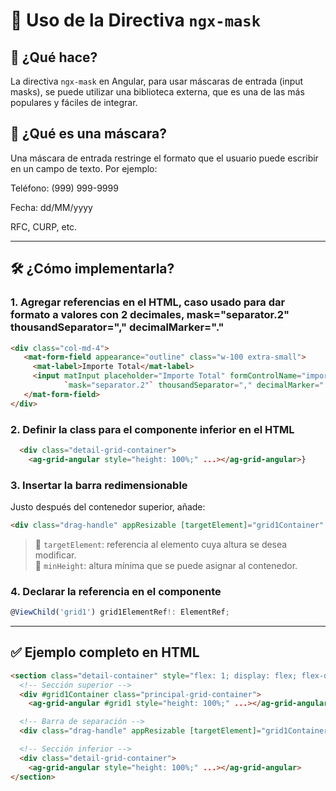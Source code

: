 # 📏 Uso de la Directiva `ngx-mask`

## 🎯 ¿Qué hace?

La directiva `ngx-mask` en Angular, para usar máscaras de entrada (input masks), se puede utilizar una biblioteca externa, que es una de las más populares y fáciles de integrar.

## 🔧 ¿Qué es una máscara?

Una máscara de entrada restringe el formato que el usuario puede escribir en un campo de texto. Por ejemplo:

  Teléfono: (999) 999-9999  

  Fecha: dd/MM/yyyy  

  RFC, CURP, etc.  

---

## 🛠️ ¿Cómo implementarla?

### 1. Agregar referencias en el HTML, caso usado para dar formato a valores con 2 decimales, mask="separator.2" thousandSeparator=","    decimalMarker="."

```html
<div class="col-md-4">
   <mat-form-field appearance="outline" class="w-100 extra-small">
     <mat-label>Importe Total</mat-label>
     <input matInput placeholder="Importe Total" formControlName="importe" autocomplete="off"
            `mask="separator.2"` thousandSeparator="," decimalMarker="." tabindex="5">
   </mat-form-field>
</div>
```

### 2. Definir la class para el componente inferior en el HTML

```html
  <div class="detail-grid-container">
    <ag-grid-angular style="height: 100%;" ...></ag-grid-angular>}
```

### 3. Insertar la barra redimensionable

Justo después del contenedor superior, añade:

```html
<div class="drag-handle" appResizable [targetElement]="grid1Container" [minHeight]="200"></div>
```

> 🔸 `targetElement`: referencia al elemento cuya altura se desea modificar.  
> 🔸 `minHeight`: altura mínima que se puede asignar al contenedor.

### 4. Declarar la referencia en el componente

```ts
@ViewChild('grid1') grid1ElementRef!: ElementRef;
```

---

## ✅ Ejemplo completo en HTML

```html
<section class="detail-container" style="flex: 1; display: flex; flex-direction: column;">
  <!-- Sección superior -->
  <div #grid1Container class="principal-grid-container">
    <ag-grid-angular #grid1 style="height: 100%;" ...></ag-grid-angular>

  <!-- Barra de separación -->
  <div class="drag-handle" appResizable [targetElement]="grid1Container" [minHeight]="200"></div>

  <!-- Sección inferior -->
  <div class="detail-grid-container">
    <ag-grid-angular style="height: 100%;" ...></ag-grid-angular>
</section>
```
